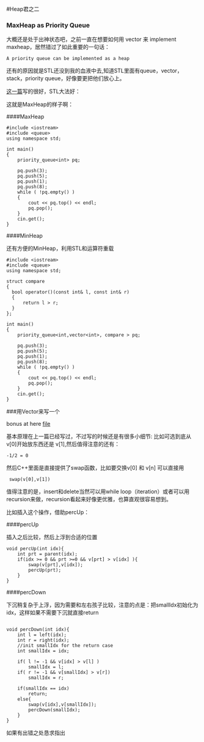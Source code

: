 #Heap君之二

### MaxHeap as Priority Queue



大概还是处于出神状态吧，之前一直在想要如何用 vector 来 implement maxheap，居然错过了如此重要的一句话：

```
A priority queue can be implemented as a heap```
还有的原因就是STL还没到我的血液中去,知道STL里面有queue，vector，stack，priority queue，好像要更把他们放心上。

[这一篇][id]写的很好，STL大法好：


[id]: http://www.technical-recipes.com/2011/priority-queues-and-min-priority-queues-in-c/ "Priority Queues and Min Priority Queues in STL / C++"


这就是MaxHeap的样子啊：

####MaxHeap


```
#include <iostream>  
#include <queue>  
using namespace std;  
  
int main()  
{  
    priority_queue<int> pq;  
  
    pq.push(3);  
    pq.push(5);  
    pq.push(1);  
    pq.push(8);  
    while ( !pq.empty() )  
    {  
        cout << pq.top() << endl;  
        pq.pop();  
    }  
    cin.get();  
}  
```

####MinHeap

还有方便的MinHeap，利用STL和运算符重载


```
#include <iostream>  
#include <queue>  
using namespace std;  
  
struct compare  
{  
  bool operator()(const int& l, const int& r)  
  {  
      return l > r;  
  }  
};  
  
int main()  
{  
    priority_queue<int,vector<int>, compare > pq;  
  
    pq.push(3);  
    pq.push(5);  
    pq.push(1);  
    pq.push(8);  
    while ( !pq.empty() )  
    {  
        cout << pq.top() << endl;  
        pq.pop();  
    }  
    cin.get();  
}  

```

###用Vector来写一个

bonus at here [file][id]

[id]:https://github.com/KrisYu/DataStructure/tree/master/MinHeap

基本原理在上一篇已经写过，不过写的时候还是有很多小细节:
比如可选到底从 v[0]开始放东西还是 v[1],然后值得注意的还有：


``` 
-1/2 = 0 

```

然后C++里面是直接提供了swap函数，比如要交换v[0] 和 v[n] 可以直接用


```
 swap(v[0],v[1])
```

值得注意的是，insert和delete当然可以用while loop（iteration）或者可以用 recursion来做，recursion看起来好像更优雅，也算直观很容易想到。

比如插入这个操作，借助percUp：

####percUp


插入之后比较，然后上浮到合适的位置



```
void percUp(int idx){
    int prt = parent(idx);
    if(idx >= 0 && prt >=0 && v[prt] > v[idx] ){
        swap(v[prt],v[idx]);
        percUp(prt);
    }
}

```

####percDown

下沉稍复杂于上浮，因为需要和左右孩子比较，注意的点是：把smallIdx初始化为idx，这样如果不需要下沉就直接return

```

void percDown(int idx){
    int l = left(idx);
    int r = right(idx);
    //init smallIdx for the return case
    int smallIdx = idx;
    
    if( l != -1 && v[idx] > v[l] )
        smallIdx = l;
    if( r != -1 && v[smallIdx] > v[r])
        smallIdx = r;
    
    if(smallIdx == idx)
        return;
    else{
        swap(v[idx],v[smallIdx]);
        percDown(smallIdx);
    }
}
```

如果有出错之处恳求指出